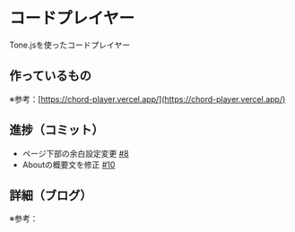 # コードプレイヤー

Tone.jsを使ったコードプレイヤー

## 作っているもの

※参考：[https://chord-player.vercel.app/](https://chord-player.vercel.app/)

## 進捗（コミット）

- ページ下部の余白設定変更 [#8](https://github.com/ryo-i/next-app-started/issues/8)
- Aboutの概要文を修正 [#10](https://github.com/ryo-i/next-app-started/issues/10)

## 詳細（ブログ）

※参考：[]()